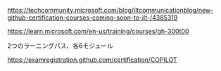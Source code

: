 https://techcommunity.microsoft.com/blog/iltcommunicationblog/new-github-certification-courses-coming-soon-to-ilt-/4385319

https://learn.microsoft.com/en-us/training/courses/gh-300t00

2つのラーニングパス、各6モジュール

https://examregistration.github.com/certification/COPILOT
